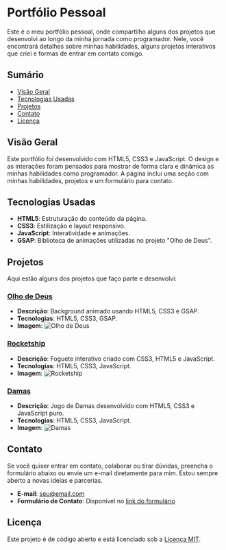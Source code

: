 # Portfólio Pessoal

Este é o meu portfólio pessoal, onde compartilho alguns dos projetos que desenvolvi ao longo da minha jornada como programador. Nele, você encontrará detalhes sobre minhas habilidades, alguns projetos interativos que criei e formas de entrar em contato comigo.

## Sumário

- [Visão Geral](#visão-geral)
- [Tecnologias Usadas](#tecnologias-usadas)
- [Projetos](#projetos)
- [Contato](#contato)
- [Licença](#licença)

## Visão Geral

Este portfólio foi desenvolvido com HTML5, CSS3 e JavaScript. O design e as interações foram pensados para mostrar de forma clara e dinâmica as minhas habilidades como programador. A página inclui uma seção com minhas habilidades, projetos e um formulário para contato.

## Tecnologias Usadas

- **HTML5**: Estruturação do conteúdo da página.
- **CSS3**: Estilização e layout responsivo.
- **JavaScript**: Interatividade e animações.
- **GSAP**: Biblioteca de animações utilizadas no projeto "Olho de Deus".

## Projetos

Aqui estão alguns dos projetos que faço parte e desenvolvi:

### [Olho de Deus](../view/project1.html)
- **Descrição**: Background animado usando HTML5, CSS3 e GSAP.
- **Tecnologias**: HTML5, CSS3, GSAP.
- **Imagem**: ![Olho de Deus](../img/OlhodDeus.png)

### [Rocketship](../view/project2.html)
- **Descrição**: Foguete interativo criado com CSS3, HTML5 e JavaScript.
- **Tecnologias**: HTML5, CSS3, JavaScript.
- **Imagem**: ![Rocketship](../img/rocket.png)

### [Damas](../view/project3.html)
- **Descrição**: Jogo de Damas desenvolvido com HTML5, CSS3 e JavaScript puro.
- **Tecnologias**: HTML5, CSS3, JavaScript.
- **Imagem**: ![Damas](../img/damas.png)

## Contato

Se você quiser entrar em contato, colaborar ou tirar dúvidas, preencha o formulário abaixo ou envie um e-mail diretamente para mim. Estou sempre aberto a novas ideias e parcerias.

- **E-mail**: [seu@email.com](mailto:seu@email.com)
- **Formulário de Contato**: Disponível no [link do formulário](https://formspree.io/f/mnndvwaz)

## Licença

Este projeto é de código aberto e está licenciado sob a [Licença MIT](LICENSE).
